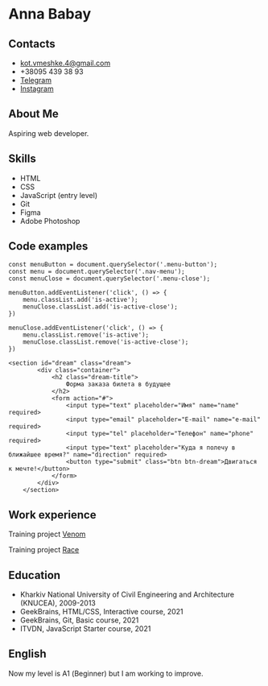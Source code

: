 # Anna Babay

## Contacts
* kot.vmeshke.4@gmail.com
* +38095 439 38 93
* [Telegram](https://t.me/Anna_Babay)
* [Instagram](https://www.instagram.com/babay_anna/?hl=ru)

## About Me

Aspiring web developer.

## Skills
* HTML
* CSS
* JavaScript (entry level)
* Git
* Figma
* Adobe Photoshop

## Code examples
```
const menuButton = document.querySelector('.menu-button');
const menu = document.querySelector('.nav-menu');
const menuClose = document.querySelector('.menu-close');

menuButton.addEventListener('click', () => {
    menu.classList.add('is-active');
    menuClose.classList.add('is-active-close');
})

menuClose.addEventListener('click', () => {
    menu.classList.remove('is-active');
    menuClose.classList.remove('is-active-close');
})
```
```
<section id="dream" class="dream">
        <div class="container">
            <h2 class="dream-title">
                Форма заказа билета в будущее
            </h2>
            <form action="#">
                <input type="text" placeholder="Имя" name="name" required>
                <input type="email" placeholder="E-mail" name="e-mail" required>
                <input type="tel" placeholder="Телефон" name="phone" required>
                <input type="text" placeholder="Куда я полечу в ближайшее время?" name="direction" required>
                <button type="submit" class="btn btn-dream">Двигаться к мечте!</button>
            </form>
        </div>
    </section>
```

## Work experience

Training project [Venom](https://github.com/kot-vmeshke/venom)

Training project [Race](https://github.com/kot-vmeshke/NeedForJS)

## Education
* Kharkiv National University of Civil Engineering and Architecture (KNUCEA), 2009-2013
* GeekBrains, HTML/CSS, Interactive course, 2021
* GeekBrains, Git, Basic course, 2021
* ITVDN, JavaScript Starter course, 2021

## English

Now my level is А1 (Beginner) but I am working to improve.